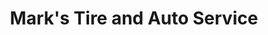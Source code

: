 ---
title: "Mark's Tire and Auto Service"
url: /fairview/marks-tire-and-auto-service/
shop: car repair
---